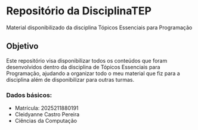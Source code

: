 # Repositório da DisciplinaTEP
Material disponibilizado da disciplina Tópicos Essenciais para Programação

## Objetivo

Este repositório visa disponibilizar todos os conteúdos que foram desenvolvidos dentro da disciplina de Tópicos Essenciais para Programação, ajudando a organizar todo o meu material que fiz para a disciplina além de disponibilizar para outras turmas.

### Dados básicos: 

* Matrícula: 2025211880191
* Cleidyanne Castro Pereira
* Ciências da Computação
